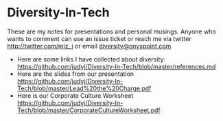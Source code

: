 # Diversity-In-Tech

These are my notes for presentations and personal musings.
Anyone who wants to comment can use an issue ticket or reach me via twitter http://twitter.com/miz_j or email diversity@onyxpoint.com

* Here are some links I have collected about diversity: https://github.com/judyj/Diversity-In-Tech/blob/master/references.md
* Here are the slides from our presentation https://github.com/judyj/Diversity-In-Tech/blob/master/Lead%20the%20Charge.pdf
* Here is our Corporate Culture Worksheet https://github.com/judyj/Diversity-In-Tech/blob/master/CorporateCultureWorksheet.pdf

